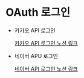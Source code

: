# OAuth 로그인
- 카카오 API 로그인

  [카카오 API 로그인 노션 링크](https://storm-liver-8a6.notion.site/02-OAuth-64a7f9bdc0a5401598ef14cfdb01a584?pvs=4)
- 네이버 APU 로그인

  [네이버 API 로그인 노션 링크](https://storm-liver-8a6.notion.site/04-OAuth-b5ba0467b1dd43428c79664e917997bc?pvs=4)
